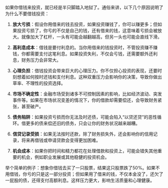 如果你借钱来投资，就已经是半只脚踏入地狱了。通俗来讲，以下几个原因说明了为什么不要借钱投资：

1. **放大亏损**：假设你用借来的钱去投资，如果投资赚钱了，你可以赚更多；但如果投资亏损了，你亏的不仅是自己的钱，还有借来的钱，这意味着亏损会被放大。就像加大了杠杆，一头有可能会越翻越高，但另一头也可能会直线下滑。

2. **高利息成本**：借钱是要付利息的。当你用借来的钱投资时，不管投资赚不赚钱，你都需要支付这笔利息。如果投资失利，不仅会亏钱，还需要额外还利息，财务压力会非常大。

3. **心理负担**：借钱投资会带来巨大的心理压力。你不仅担心投资的表现，还要时刻想着如何按时还钱和支付利息。这种双重压力会影响你的决策，导致你做出草率、不理性的投资选择。

4. **市场不确定性**：金融市场受到诸多不可控制因素的影响，比如经济波动、突发事件等。如果在市场状况变差的情况下，你的借款却需要偿还，会导致财务紧张，甚至破产。

5. **债务陷阱**：如果投资亏损而你无法及时还债，可能会陷入“以贷还贷”的恶性循环。借更多的债来偿还旧的债务，只会让你的财务状况越来越糟。

6. **信贷记录受损**：如果无法按时还款，除了财务损失外，还会影响你的信用记录，将来再借钱或申请贷款会变得更加困难。

7. **机会成本**：如果你把时间和精力都花在处理借款和投资上，可能会错失其他重要的机会，例如职业发展或其他稳健的投资机会。

举个简单的例子：想象你借钱去买了一只股票，结果这只股票跌了50%。如果不用借钱，你亏的只是这一部分投资；但如果用了借来的钱，不仅本金没了，还欠了一屁股的债，还得支付高额利息。这样压力更大，影响生活质量和心理健康。


